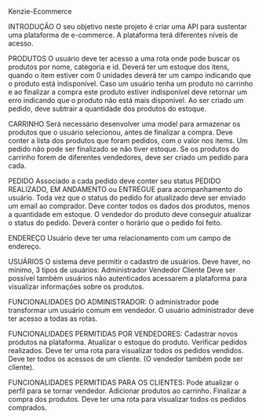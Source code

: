 Kenzie-Ecommerce

INTRODUÇÃO
O seu objetivo neste projeto é criar uma API para sustentar uma plataforma de e-commerce. A plataforma terá diferentes níveis de acesso.

PRODUTOS
O usuário deve ter acesso a uma rota onde pode buscar os produtos por nome, categoria e id.
Deverá ter um estoque dos itens, quando o item estiver com 0 unidades deverá ter um campo indicando que o produto está indisponível.
Caso um usuário tenha um produto no carrinho e ao finalizar a compra este produto estiver indisponível deve retornar um erro indicando que o produto não está mais disponível.
Ao ser criado um pedido, deve subtrair a quantidade dos produtos do estoque.

CARRINHO
Será necessário desenvolver uma model para armazenar os produtos que o usuário selecionou, antes de finalizar a compra.
Deve conter a lista dos produtos que foram pedidos, com o valor nos items.
Um pedido não pode ser finalizado se não tiver estoque.
Se os produtos do carrinho forem de diferentes vendedores, deve ser criado um pedido para cada.

PEDIDO
Associado a cada pedido deve conter seu status PEDIDO REALIZADO, EM ANDAMENTO ou ENTREGUE para acompanhamento do usuário.
Toda vez que o status do pedido for atualizado deve ser enviado um email ao comprador.
Deve conter todos os dados dos produtos, menos a quantidade em estoque.
O vendedor do produto deve conseguir atualizar o status do pedido.
Deverá conter o horário que o pedido foi feito.

ENDEREÇO
Usuário deve ter uma relacionamento com um campo de endereço.

USUÁRIOS
O sistema deve permitir o cadastro de usuários. Deve haver, no mínimo, 3 tipos de usuários:
Administrador
Vendedor
Cliente
Deve ser possível também usuários não autenticados acessarem a plataforma para visualizar informações sobre os produtos.

FUNCIONALIDADES DO ADMINISTRADOR:
O administrador pode transformar um usuário comum em vendedor.
O usuário administrador deve ter acesso a todas as rotas.

FUNCIONALIDADES PERMITIDAS POR VENDEDORES:
Cadastrar novos produtos na plataforma.
Atualizar o estoque do produto.
Verificar pedidos realizados.
Deve ter uma rota para visualizar todos os pedidos vendidos.
Deve ter todos os acessos de um cliente. (O vendedor também pode ser cliente).

FUNCIONALIDADES PERMITIDAS PARA OS CLIENTES:
Pode atualizar o perfil para se tornar vendedor.
Adicionar produtos ao carrinho.
Finalizar a compra dos produtos.
Deve ter uma rota para visualizar todos os pedidos comprados.
